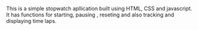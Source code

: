 This is a simple stopwatch apllication built using HTML, CSS and javascript. It has functions for starting, pausing , reseting and also tracking and displaying time laps.
